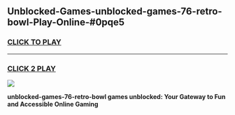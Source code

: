 
## Unblocked-Games-unblocked-games-76-retro-bowl-Play-Online-#0pqe5
<h3>
<a href="https://premium.freeplayer.one?title=unblocked-games-76-retro-bowl&ref=24F">CLICK TO PLAY</a></h3>
<hr>

<h3>
<a href="https://premium.freeplayer.one?title=unblocked-games-76-retro-bowl&ref=24F">CLICK 2 PLAY</a>
  
</h3>

<a href="https://premium.freeplayer.one?title=unblocked-games-76-retro-bowl&ref=24F/"><img src="https://clearcache.store/games.png"></a>


**unblocked-games-76-retro-bowl games unblocked: Your Gateway to Fun and Accessible Online Gaming**
